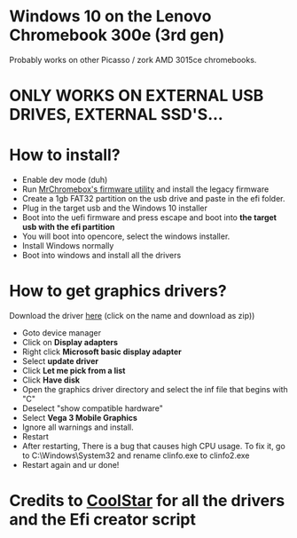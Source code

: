 # Windows 10 on the Lenovo Chromebook 300e (3rd gen)
Probably works on other Picasso / zork AMD 3015ce chromebooks.
# ONLY WORKS ON EXTERNAL USB DRIVES, EXTERNAL SSD'S...
# How to install?
* Enable dev mode (duh)
* Run [MrChromebox's firmware utility](https://mrchromebox.tech/#fwscript) and install the legacy firmware
* Create a 1gb FAT32 partition on the usb drive and paste in the efi folder.
* Plug in the target usb and the Windows 10 installer
* Boot into the uefi firmware and press escape and boot into **the target usb with the efi partition**
* You will boot into opencore, select the windows installer.
* Install Windows normally
* Boot into windows and install all the drivers
# How to get graphics drivers?
Download the driver [here](https://driverpack.io/en/devices/video/amd/amd-radeon-tm-vega-3-graphics) (click on the name and download as zip))
* Goto device manager
* Click on **Display adapters**
* Right click **Microsoft basic display adapter**
* Select **update driver**
* Click **Let me pick from a list**
* Click **Have disk**
* Open the graphics driver directory and select the inf file that begins with "C"
* Deselect "show compatible hardware"
* Select **Vega 3 Mobile Graphics**
* Ignore all warnings and install.
* Restart
* After restarting, There is a bug that causes high CPU usage. To fix it, go to C:\Windows\System32 and rename clinfo.exe to clinfo2.exe
* Restart again and ur done!

# Credits to [CoolStar](https://coolstar.org/) for all the drivers and the Efi creator script
